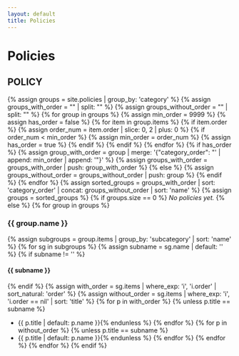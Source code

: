 ```yaml
---
layout: default
title: Policies
---
```


# Policies

## POLICY

{% assign groups = site.policies | group_by: 'category' %}
{% assign groups_with_order = "" | split: "" %}
{% assign groups_without_order = "" | split: "" %}
{% for group in groups %}
  {% assign min_order = 9999 %}
  {% assign has_order = false %}
  {% for item in group.items %}
    {% if item.order %}
      {% assign order_num = item.order | slice: 0, 2 | plus: 0 %}
      {% if order_num < min_order %}
        {% assign min_order = order_num %}
        {% assign has_order = true %}
      {% endif %}
    {% endif %}
  {% endfor %}
  {% if has_order %}
    {% assign group_with_order = group | merge: '{"category_order": "' | append: min_order | append: '"}' %}
    {% assign groups_with_order = groups_with_order | push: group_with_order %}
  {% else %}
    {% assign groups_without_order = groups_without_order | push: group %}
  {% endif %}
{% endfor %}
{% assign sorted_groups = groups_with_order | sort: 'category_order' | concat: groups_without_order | sort: 'name' %}
{% assign groups = sorted_groups %}
{% if groups.size == 0 %}
_No policies yet._
{% else %}
{% for group in groups %}
### {{ group.name }}

{% assign subgroups = group.items | group_by: 'subcategory' | sort: 'name' %}
{% for sg in subgroups %}
{% assign subname = sg.name | default: '' %}
{% if subname != '' %}
#### {{ subname }}
{% endif %}
{% assign with_order = sg.items | where_exp: 'i', 'i.order' | sort_natural: 'order' %}
{% assign without_order = sg.items | where_exp: 'i', 'i.order == nil' | sort: 'title' %}
{% for p in with_order %}
  {% unless p.title == subname %}
- {{ p.title | default: p.name }}{% endunless %}
{% endfor %}
{% for p in without_order %}
  {% unless p.title == subname %}
- {{ p.title | default: p.name }}{% endunless %}
{% endfor %}
{% endfor %}
{% endfor %}
{% endif %}
